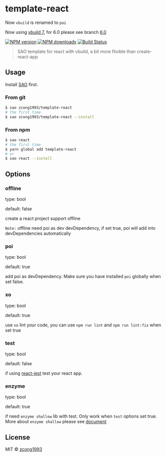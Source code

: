 # template-react

Now `vbuild` is renamed to `poi`

Now using [vbuild 7](https://github.com/egoist/vbuild), for 6.0 please see branch [6.0](https://github.com/zcong1993/template-react/tree/6.0)

[![NPM version](https://img.shields.io/npm/v/template-react.svg?style=flat)](https://npmjs.com/package/template-react) [![NPM downloads](https://img.shields.io/npm/dm/template-react.svg?style=flat)](https://npmjs.com/package/template-react)
[![Build Status](https://img.shields.io/circleci/project/zcong1993/template-react/master.svg?style=flat)](https://circleci.com/gh/zcong1993/template-react)

> SAO template for react with vbuild, a bit more flixible than create-react-app

## Usage

Install [SAO](https://github.com/egoist/sao) first.

### From git

```bash
$ sao zcong1993/template-react
# the first time
$ sao zcong1993/template-react --install
```

### From npm

```bash
$ sao react
# the first time
$ yarn global add template-react
# or
$ sao react --install
```

## Options

### offline
type: bool

default: false

create a react project support offline

`Note:` offline need poi as dev devDependency, if set true, poi will add into devDependencies automatically

### poi
type: bool

default: true

add poi as devDependency. Make sure you have installed `poi` globally when set false.

### xo
type: bool

default: true

use `xo` lint your code, you can use `npm run lint` and `npm run lint:fix` when set true

### test
type: bool

default: false

if using [react-jest](https://github.com/egoist/react-jest) test your react app.

### enzyme
type: bool

default: true

if need `enzyme shallow` lib with test. Only work when `test` options set true. More about `enzyme shallow` please see [document](http://airbnb.io/enzyme/docs/api/shallow.html)

## License

MIT &copy; [zcong1993](github.com/zcong1993)
